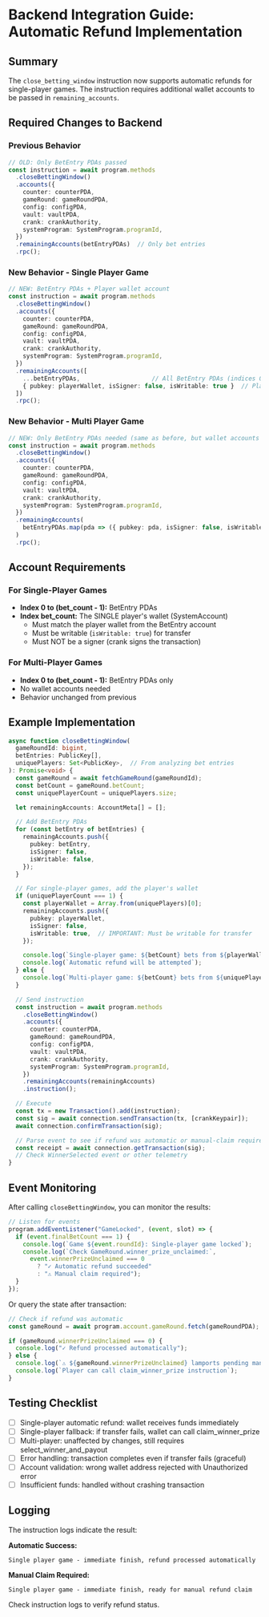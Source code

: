 # Backend Integration Guide: Automatic Refund Implementation

## Summary
The `close_betting_window` instruction now supports automatic refunds for single-player games. The instruction requires additional wallet accounts to be passed in `remaining_accounts`.

## Required Changes to Backend

### Previous Behavior
```typescript
// OLD: Only BetEntry PDAs passed
const instruction = await program.methods
  .closeBettingWindow()
  .accounts({
    counter: counterPDA,
    gameRound: gameRoundPDA,
    config: configPDA,
    vault: vaultPDA,
    crank: crankAuthority,
    systemProgram: SystemProgram.programId,
  })
  .remainingAccounts(betEntryPDAs)  // Only bet entries
  .rpc();
```

### New Behavior - Single Player Game
```typescript
// NEW: BetEntry PDAs + Player wallet account
const instruction = await program.methods
  .closeBettingWindow()
  .accounts({
    counter: counterPDA,
    gameRound: gameRoundPDA,
    config: configPDA,
    vault: vaultPDA,
    crank: crankAuthority,
    systemProgram: SystemProgram.programId,
  })
  .remainingAccounts([
    ...betEntryPDAs,                    // All BetEntry PDAs (indices 0..bet_count-1)
    { pubkey: playerWallet, isSigner: false, isWritable: true }  // Player wallet (index bet_count)
  ])
  .rpc();
```

### New Behavior - Multi Player Game
```typescript
// NEW: Only BetEntry PDAs needed (same as before, but wallet accounts also permitted)
const instruction = await program.methods
  .closeBettingWindow()
  .accounts({
    counter: counterPDA,
    gameRound: gameRoundPDA,
    config: configPDA,
    vault: vaultPDA,
    crank: crankAuthority,
    systemProgram: SystemProgram.programId,
  })
  .remainingAccounts(
    betEntryPDAs.map(pda => ({ pubkey: pda, isSigner: false, isWritable: false }))
  )
  .rpc();
```

## Account Requirements

### For Single-Player Games
- **Index 0 to (bet_count - 1):** BetEntry PDAs
- **Index bet_count:** The SINGLE player's wallet (SystemAccount)
  - Must match the player wallet from the BetEntry account
  - Must be writable (`isWritable: true`) for transfer
  - Must NOT be a signer (crank signs the transaction)

### For Multi-Player Games
- **Index 0 to (bet_count - 1):** BetEntry PDAs only
- No wallet accounts needed
- Behavior unchanged from previous

## Example Implementation

```typescript
async function closeBettingWindow(
  gameRoundId: bigint,
  betEntries: PublicKey[],
  uniquePlayers: Set<PublicKey>,  // From analyzing bet entries
): Promise<void> {
  const gameRound = await fetchGameRound(gameRoundId);
  const betCount = gameRound.betCount;
  const uniquePlayerCount = uniquePlayers.size;

  let remainingAccounts: AccountMeta[] = [];

  // Add BetEntry PDAs
  for (const betEntry of betEntries) {
    remainingAccounts.push({
      pubkey: betEntry,
      isSigner: false,
      isWritable: false,
    });
  }

  // For single-player games, add the player's wallet
  if (uniquePlayerCount === 1) {
    const playerWallet = Array.from(uniquePlayers)[0];
    remainingAccounts.push({
      pubkey: playerWallet,
      isSigner: false,
      isWritable: true,  // IMPORTANT: Must be writable for transfer
    });

    console.log(`Single-player game: ${betCount} bets from ${playerWallet}`);
    console.log(`Automatic refund will be attempted`);
  } else {
    console.log(`Multi-player game: ${betCount} bets from ${uniquePlayerCount} players`);
  }

  // Send instruction
  const instruction = await program.methods
    .closeBettingWindow()
    .accounts({
      counter: counterPDA,
      gameRound: gameRoundPDA,
      config: configPDA,
      vault: vaultPDA,
      crank: crankAuthority,
      systemProgram: SystemProgram.programId,
    })
    .remainingAccounts(remainingAccounts)
    .instruction();

  // Execute
  const tx = new Transaction().add(instruction);
  const sig = await connection.sendTransaction(tx, [crankKeypair]);
  await connection.confirmTransaction(sig);

  // Parse event to see if refund was automatic or manual-claim required
  const receipt = await connection.getTransaction(sig);
  // Check WinnerSelected event or other telemetry
}
```

## Event Monitoring

After calling `closeBettingWindow`, you can monitor the results:

```typescript
// Listen for events
program.addEventListener("GameLocked", (event, slot) => {
  if (event.finalBetCount === 1) {
    console.log(`Game ${event.roundId}: Single-player game locked`);
    console.log(`Check GameRound.winner_prize_unclaimed:`, 
      event.winnerPrizeUnclaimed === 0 
        ? "✓ Automatic refund succeeded"
        : "⚠️ Manual claim required");
  }
});
```

Or query the state after transaction:

```typescript
// Check if refund was automatic
const gameRound = await program.account.gameRound.fetch(gameRoundPDA);

if (gameRound.winnerPrizeUnclaimed === 0) {
  console.log("✓ Refund processed automatically");
} else {
  console.log(`⚠️ ${gameRound.winnerPrizeUnclaimed} lamports pending manual claim`);
  console.log(`Player can call claim_winner_prize instruction`);
}
```

## Testing Checklist

- [ ] Single-player automatic refund: wallet receives funds immediately
- [ ] Single-player fallback: if transfer fails, wallet can call claim_winner_prize
- [ ] Multi-player: unaffected by changes, still requires select_winner_and_payout
- [ ] Error handling: transaction completes even if transfer fails (graceful)
- [ ] Account validation: wrong wallet address rejected with Unauthorized error
- [ ] Insufficient funds: handled without crashing transaction

## Logging

The instruction logs indicate the result:

**Automatic Success:**
```
Single player game - immediate finish, refund processed automatically
```

**Manual Claim Required:**
```
Single player game - immediate finish, ready for manual refund claim
```

Check instruction logs to verify refund status.
